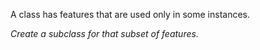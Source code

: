 A class has features that are used only in some instances.

*Create a subclass for that subset of features.*
